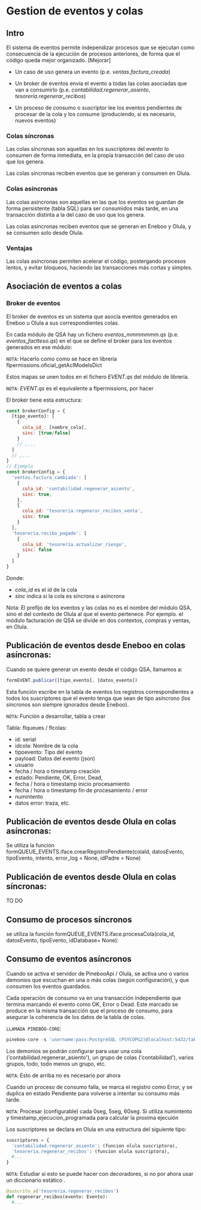 # Gestion de eventos y colas

## Intro
El sistema de eventos permite independizar procesos que se ejecutan como consecuencia de la ejecución de procesos anteriores, de forma que el código queda mejor organizado. [Mejorar]

+ Un caso de uso genera un evento (p.e. *ventas.factura_creada*)

+ Un broker de eventos envía el evento a todas las colas asociadas que van a consumirlo (p.e. *contabilidad.regenerar_asiento*, *tesorería.regenerar_recibos*)

+ Un proceso de consumo o suscriptor lee los eventos pendientes de procesar de la cola y los consume (produciendo, si es necesario, nuevos eventos)

### Colas síncronas
Las colas síncronas son aquellas en los suscriptores del evento lo consumen de forma inmediata, en la propia transacción del caso de uso que los genera.

Las colas síncronas reciben eventos que se generan y consumen en Olula.

### Colas asíncronas
Las colas asíncronas son aquellas en las que los eventos se guardan de forma persistente (tabla SQL) para ser consumidos más tarde, en una transacción distinta a la del caso de uso que los genera.

Las colas asíncronas reciben eventos que se generan en Eneboo y Olula, y se consumen solo desde Olula.

### Ventajas
Las colas asíncronas permiten acelerar el código, postergando procesos lentos, y evitar bloqueos, haciendo las transacciones más cortas y simples.

## Asociación de eventos a colas

### Broker de eventos
El broker de eventos es un sistema que asocia eventos generados en Eneboo u Olula a sus correspondientes colas.

En cada módulo de QSA hay un fichero *eventos_mmmmmmm.qs* (p.e. *eventos_factteso.qs*) en el que se define el broker para los eventos generados en ese módulo:

`NOTA`: Hacerlo como como se hace en librería flpermissions.oficial_getAclModelsDict

Estos mapas se unen todos en el fichero _EVENT.qs_ del módulo de librería.

`NOTA`: _EVENT.qs_ es el equivalente a flpermissions, por hacer

El broker tiene esta estructura:
```js
const brokerConfig = {
  [tipo_evento]: [
    {
      cola_id_: [nombre_cola],
      sinc: [true/false]
    }
    // ,...
  ]
  // ,...
}
// Ejemplo
const brokerConfig = {
  'ventas.factura_cambiada': [
    {
      cola_id: 'contabilidad.regenerar_asiento',
      sinc: true,
    }, 
    {
      cola_id: 'tesoreria.regenerar_recibos_venta',
      sinc: true
    }
  ],
  'tesoreria.recibo_pagado': [
    {
      cola_id: 'tesoreria.actualizar_riesgo',
      sinc: false
    }
  ]
}
```
Donde:
+ _cola_id_ es el id de la cola
+ _sinc_ indica si la cola es síncrona o asíncrona

Nota: El prefijo de los eventos y las colas no es el nombre del módulo QSA, sino el del contexto de Olula al que el evento pertenece. Por ejemplo. el módulo facturación de QSA se divide en dos contextos, compras y ventas, en Olula.


## Publicación de eventos desde Eneboo en colas asíncronas:
Cuando se quiere generar un evento desde el código QSA, llamamos a:
```js
formEVENT.publicar([tipo_evento], [datos_evento])
```

Esta función escribe en la tabla de eventos los registros correspondientes a todos los suscriptores que el evento tenga que sean de tipo asíncrono (los síncronos son siempre ignorados desde Eneboo).

`NOTA`: Función a desarrollar, tabla a crear

Tabla: flqueues / flcolas:
+ id: serial
+ idcola: Nombre de la cola
+ tipoevento: Tipo del evento
+ payload: Datos del evento (json)
+ usuario
+ fecha / hora o timestamp creación
+ estado: Pendiente, OK, Error, Dead, 
+ fecha / hora o timestamp inicio procesamiento
+ fecha / hora o timestamp fin de procesamiento / error
+ numintento
+ datos error: traza, etc.

## Publicación de eventos desde Olula en colas asíncronas:
Se utiliza la función formQUEUE_EVENTS.iface.crearRegistroPendiente(colaId, datosEvento, tipoEvento, intento, error_log = None, idPadre = None)

## Publicación de eventos desde Olula en colas síncronas:
TO DO

## Consumo de procesos síncronos
se utiliza la función formQUEUE_EVENTS.iface.procesaCola(cola_id, datosEvento, tipoEvento, idDatabase= None):

## Consumo de eventos asíncronos
Cuando se activa el servidor de PinebooApi / Olula, se activa uno o varios demonios que escuchan en una o más colas (según configuración), y que consumen los eventos guardados.

Cada operación de consumo va en una transacción independiente que termina marcando el evento como OK, Error o Dead. Este marcado se produce en la misma transacción que el proceso de consumo, para asegurar la coherencia de los datos de la tabla de colas.

`LLAMADA PINEBOO-CORE`: 
```js
pineboo-core -s 'username:pass:PostgreSQL (PSYCOPG2)@localhost:5432/tablename' -x -c formQUEUE_EVENTS.iface.servicioTareasPendientes -vv
```

Los demonios se podrán configurar para usar una cola ('contabilidad.regenerar_asiento'), un grupo de colas ('contabilidad'), varios grupos, todo, todo menos un grupo, etc.

`NOTA`: Esto de arriba no es necesario por ahora

Cuando un proceso de consumo falla, se marca el registro como Error, y se duplica en estado Pendiente para volverse a intentar su consumo más tarde.

`NOTA`: Procesar (configurable) cada 0seg, 5seg, 60seg. Si utiliza numintento y timestamp_ejecucion_programada para calcular la proxima ejecuión

Los suscriptores se declara en Olula en una estructura del siguiente tipo:

```py
suscriptores = {
  'contabilidad.regenerar_asiento': (funcion olula suscriptora),
  'tesoreria.regenerar_recibos': (funcion olula suscriptora),
  #...
}
```

`NOTA`: Estudiar si esto se puede hacer con decoradores, si no por ahora usar un diccionario estático .

```py
@suscrito_a('tesoreria.regenerar_recibos')
def regenerar_recibos(evento: Evento):
  #...
```







